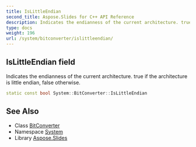 ```yaml
---
title: IsLittleEndian
second_title: Aspose.Slides for C++ API Reference
description: Indicates the endianness of the current architecture. true if the architecture is little endian, false otherwise.
type: docs
weight: 196
url: /system/bitconverter/islittleendian/
---
```

## IsLittleEndian field


Indicates the endianness of the current architecture. true if the architecture is little endian, false otherwise.

```cpp
static const bool System::BitConverter::IsLittleEndian
```

## See Also

* Class [BitConverter](../)
* Namespace [System](../../)
* Library [Aspose.Slides](../../../)